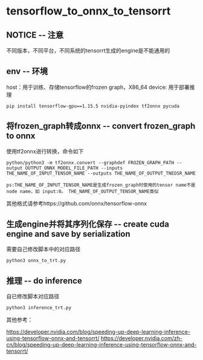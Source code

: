 # tensorflow_to_onnx_to_tensorrt

## NOTICE -- 注意
不同版本，不同平台，不同系统的tensorrt生成的engine是不能通用的

## env -- 环境
host：用于训练、存储tensorflow的frozen graph，X86_64
device: 用于部署推理

`pip install tensorflow-gpu==1.15.5 nvidia-pyindex tf2onnx pycuda`

## 将frozen_graph转成onnx -- convert frozen_graph to onnx
使用tf2onnx进行转换，命令如下

`python/python3 -m tf2onnx.convert --graphdef FROZEN_GRAPH_PATH --output OUTPUT_ONNX_MODEL_FILE_PATH --inputs THE_NAME_OF_INPUT_TENSOR_NAME --outputs THE_NAME_OF_OUTPUT_TNEOSR_NAME`

`ps:THE_NAME_OF_INPUT_TENSOR_NAME是生成frozen_graph时使用的tensor name不是node name，如 input:0。
THE_NAME_OF_OUTPUT_TENSOR_NAME类似`


其他格式请参考https://github.com/onnx/tensorflow-onnx

## 生成engine并将其序列化保存 -- create cuda engine and save by serialization

需要自己修改脚本中的对应路径

`python3 onnx_to_trt.py`

## 推理 -- do inference

自已修改脚本对应路径

`python3 inference_trt.py`

其他参考：

https://developer.nvidia.com/blog/speeding-up-deep-learning-inference-using-tensorflow-onnx-and-tensorrt/
https://developer.nvidia.com/zh-cn/blog/speeding-up-deep-learning-inference-using-tensorflow-onnx-and-tensorrt/
